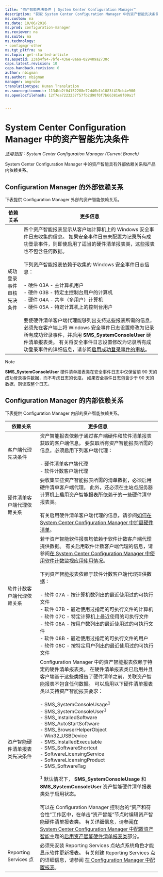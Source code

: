 ```yaml
---
title: "资产智能先决条件 | System Center Configuration Manager"
description: "获取 System Center Configuration Manager 中的资产智能先决条件。"
ms.custom: na
ms.date: 10/06/2016
ms.prod: configuration-manager
ms.reviewer: na
ms.suite: na
ms.technology:
- configmgr-other
ms.tgt_pltfrm: na
ms.topic: get-started-article
ms.assetid: 23ab4f94-7bfe-436e-8a6a-029409a2730c
caps.latest.revision: 10
caps.handback.revision: 0
author: nbigman
ms.author: nbigman
manager: angrobe
translationtype: Human Translation
ms.sourcegitcommit: 1134bb2f04152288e72d40b1b1083f415cb4e900
ms.openlocfilehash: 12f7ea7223237f57fb2d90f0f7b66381e8f09a1f


---
```

# <a name="prerequisites-for-asset-intelligence-in-system-center-configuration-manager"></a>System Center Configuration Manager 中的资产智能先决条件

*适用范围：System Center Configuration Manager (Current Branch)*

System Center Configuration Manager 中的资产智能具有外部依赖关系和产品内依赖关系。  

## <a name="dependencies-external-to-configuration-manager"></a>Configuration Manager 的外部依赖关系  
 下表提供 Configuration Manager 外部的资产智能依赖关系。  

|依赖关系|更多信息|  
|----------------|----------------------|  
|成功登录事件审核先决条件|四个资产智能报表显示从客户端计算机上的 Windows 安全事件日志收集的信息。 如果安全事件日志未配置为记录所有成功登录事件，则即使启用了适当的硬件清单报表类，这些报表也不包含任何数据。<br /><br /> 下列资产智能报表依赖于收集的 Windows 安全事件日志信息：<br /><br /> -   硬件 03A - 主计算机用户<br />-   硬件 03B - 特定主控制台用户的计算机<br />-   硬件 04A - 共享（多用户）计算机<br />-   硬件 05A - 特定计算机上的控制台用户<br /><br /> 要使硬件清单客户端代理能够列出支持这些报表所需的信息，必须先在客户端上将 Windows 安全事件日志设置修改为记录所有成功登录事件，并启用 **SMS_SystemConsoleUser** 硬件清单报表类。 有关将安全事件日志设置修改为记录所有成功登录事件的详细信息，请参阅[启用成功登录事件的审核](../../../../core/clients/manage/asset-intelligence/configuring-asset-intelligence.md#BKMK_EnableSuccessLogonEvents)。|  

> [!NOTE]  
>  **SMS_SystemConsoleUser** 硬件清单报表类在安全事件日志中仅保留前 90 天的成功登录事件数据，而不考虑日志的长度。 如果安全事件日志包含少于 90 天的数据，则读取整个日志。  

## <a name="dependencies-internal-to-configuration-manager"></a>Configuration Manager 的内部依赖关系  
 下表提供 Configuration Manager 内部的资产智能依赖关系。  

|依赖关系|更多信息|  
|----------------|----------------------|  
|客户端代理先决条件|资产智能报表依赖于通过客户端硬件和软件清单报表获取的客户端信息。 要获取所有资产智能报表所需的信息，必须启用下列客户端代理：<br /><br /> -   硬件清单客户端代理<br />-   软件计数客户端代理|  
|硬件清单客户端代理依赖关系|要收集某些资产智能报表所需的清单数据，必须启用硬件清单客户端代理。 此外，还必须在主站点服务器计算机上启用资产智能报表所依赖于的一些硬件清单报表类。<br /><br /> 有关启用硬件清单客户端代理的信息，请参阅[如何在 System Center Configuration Manager 中扩展硬件清单](../../../../core/clients/manage/inventory/extend-hardware-inventory.md)。|  
|软件计数客户端代理依赖关系|若干资产智能软件报表均依赖于软件计数客户端代理提供数据。 有关启用软件计数客户端代理的信息，请参阅[在 System Center Configuration Manager 中使用软件计数监视应用使用情况](../../../../apps/deploy-use/monitor-app-usage-with-software-metering.md)。<br /><br /> 下列资产智能报表依赖于软件计数客户端代理提供数据：<br /><br /> -   软件 07A - 按计算机数列出的最近使用过的可执行文件<br />-   软件 07B - 最近使用过指定的可执行文件的计算机<br />-   软件 07C - 特定计算机上最近使用的可执行文件<br />-   软件 08A - 按用户数列出的最近使用过的可执行文件<br />-   软件 08B - 最近使用过指定的可执行文件的用户<br />-   软件 08C - 按特定用户列出的最近使用过的可执行文件|  
|资产智能硬件清单报表类先决条件|Configuration Manager 中的资产智能报表依赖于特定的硬件清单报表类。 在硬件清单报表类已启用并且客户端基于这些类报告了硬件清单之前，关联资产智能报表不包含任何数据。 可以启用以下硬件清单报表类以支持资产智能报表要求：<br /><br /> -   SMS_SystemConsoleUsage<sup>1</sup><br />-   SMS_SystemConsoleUser<sup>1</sup><br />-   SMS_InstalledSoftware<br />-   SMS_AutoStartSoftware<br />-   SMS_BrowserHelperObject<br />-   Win32_USBDevice<br />-   SMS_InstalledExecutable<br />-   SMS_SoftwareShortcut<br />-   SoftwareLicensingService<br />-   SoftwareLicensingProduct<br />-   SMS_SoftwareTag<br /><br /> <sup>1</sup> 默认情况下， **SMS_SystemConsoleUsage** 和 **SMS_SystemConsoleUser** 资产智能硬件清单报表类处于启用状态。<br /><br /> 可以在 Configuration Manager 控制台的“资产和符合性”工作区中，在单击“资产智能”节点时编辑资产智能硬件清单报表类。 有关详细信息，请参阅[在 System Center Configuration Manager 中配置资产智能](../../../../core/clients/manage/asset-intelligence/configuring-asset-intelligence.md)主题的[启用资产智能硬件清单报表类](../../../../core/clients/manage/asset-intelligence/configuring-asset-intelligence.md#BKMK_EnableAssetIntelligence)部分。|  
|Reporting Services 点|必须先安装 Reporting Services 点站点系统角色才能显示软件更新报表。 有关创建 Reporting Services 点的详细信息，请参阅 [在 Configuration Manager 中配置报表](http://go.microsoft.com/fwlink/p/?LinkId=232661)。|  



<!--HONumber=Nov16_HO1-->


